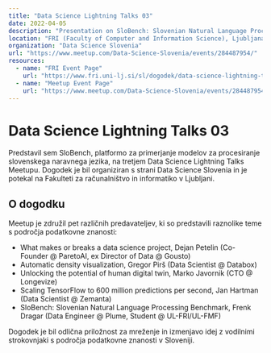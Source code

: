 ```yaml
---
title: "Data Science Lightning Talks 03"
date: 2022-04-05
description: "Presentation on SloBench: Slovenian Natural Language Processing Benchmark at the Data Science Slovenia Meetup."
location: "FRI (Faculty of Computer and Information Science), Ljubljana, Slovenia"
organization: "Data Science Slovenia"
url: "https://www.meetup.com/Data-Science-Slovenia/events/284487954/"
resources:
  - name: "FRI Event Page"
    url: "https://www.fri.uni-lj.si/sl/dogodek/data-science-lightning-talks-03"
  - name: "Meetup Event Page"
    url: "https://www.meetup.com/Data-Science-Slovenia/events/284487954/"
---
```


# Data Science Lightning Talks 03

Predstavil sem SloBench, platformo za primerjanje modelov za procesiranje slovenskega naravnega jezika, na tretjem Data Science Lightning Talks Meetupu. Dogodek je bil organiziran s strani Data Science Slovenia in je potekal na Fakulteti za računalništvo in informatiko v Ljubljani.

## O dogodku

Meetup je združil pet različnih predavateljev, ki so predstavili raznolike teme s področja podatkovne znanosti:

- What makes or breaks a data science project, Dejan Petelin (Co-Founder @ ParetoAI, ex Director of Data @ Gousto)
- Automatic density visualization, Gregor Pirš (Data Scientist @ Databox)
- Unlocking the potential of human digital twin, Marko Javornik (CTO @ Longevize)
- Scaling TensorFlow to 600 million predictions per second, Jan Hartman (Data Scientist @ Zemanta)
- SloBench: Slovenian Natural Language Processing Benchmark, Frenk Dragar (Data Engineer @ Plume, Student @ UL-FRI/UL-FMF)

Dogodek je bil odlična priložnost za mreženje in izmenjavo idej z vodilnimi strokovnjaki s področja podatkovne znanosti v Sloveniji. 